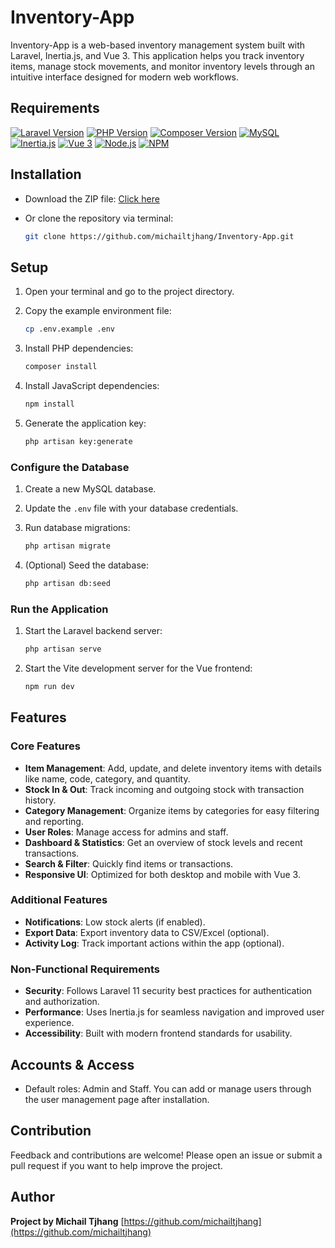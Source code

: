 # Inventory-App

Inventory-App is a web-based inventory management system built with Laravel, Inertia.js, and Vue 3. This application helps you track inventory items, manage stock movements, and monitor inventory levels through an intuitive interface designed for modern web workflows.

## Requirements

<a href="https://laravel.com/docs/11.x/releases"><img src="https://img.shields.io/badge/Laravel-v11-blue" alt="Laravel Version"></a> <a href="https://www.php.net/releases/8.2/en.php"><img src="https://img.shields.io/badge/PHP-v8.2.4-blue" alt="PHP Version"></a> <a href="https://getcomposer.org/"><img src="https://img.shields.io/badge/Composer-v2.6.5-brown" alt="Composer Version"></a> <a href="https://www.mysql.com/"><img src="https://img.shields.io/badge/MySQL-v8.0-orange" alt="MySQL"></a> <a href="https://inertiajs.com/"><img src="https://img.shields.io/badge/Inertia.js-v1-green" alt="Inertia.js"></a> <a href="https://vuejs.org/"><img src="https://img.shields.io/badge/Vue-3.x-brightgreen" alt="Vue 3"></a> <a href="https://nodejs.org/"><img src="https://img.shields.io/badge/Node.js-v18.x-lightgrey" alt="Node.js"></a> <a href="https://www.npmjs.com/"><img src="https://img.shields.io/badge/NPM-v9.x-red" alt="NPM"></a>

## Installation

* Download the ZIP file: <a href="https://github.com/michailtjhang/Inventory-App/archive/refs/heads/main.zip">Click here</a>
* Or clone the repository via terminal:

  ```bash
  git clone https://github.com/michailtjhang/Inventory-App.git
  ```

## Setup

1. Open your terminal and go to the project directory.
2. Copy the example environment file:

   ```bash
   cp .env.example .env
   ```
3. Install PHP dependencies:

   ```bash
   composer install
   ```
4. Install JavaScript dependencies:

   ```bash
   npm install
   ```
5. Generate the application key:

   ```bash
   php artisan key:generate
   ```

### Configure the Database

1. Create a new MySQL database.
2. Update the `.env` file with your database credentials.
3. Run database migrations:

   ```bash
   php artisan migrate
   ```
4. (Optional) Seed the database:

   ```bash
   php artisan db:seed
   ```

### Run the Application

1. Start the Laravel backend server:

   ```bash
   php artisan serve
   ```
2. Start the Vite development server for the Vue frontend:

   ```bash
   npm run dev
   ```

## Features

### Core Features

* **Item Management**: Add, update, and delete inventory items with details like name, code, category, and quantity.
* **Stock In & Out**: Track incoming and outgoing stock with transaction history.
* **Category Management**: Organize items by categories for easy filtering and reporting.
* **User Roles**: Manage access for admins and staff.
* **Dashboard & Statistics**: Get an overview of stock levels and recent transactions.
* **Search & Filter**: Quickly find items or transactions.
* **Responsive UI**: Optimized for both desktop and mobile with Vue 3.

### Additional Features

* **Notifications**: Low stock alerts (if enabled).
* **Export Data**: Export inventory data to CSV/Excel (optional).
* **Activity Log**: Track important actions within the app (optional).

### Non-Functional Requirements

* **Security**: Follows Laravel 11 security best practices for authentication and authorization.
* **Performance**: Uses Inertia.js for seamless navigation and improved user experience.
* **Accessibility**: Built with modern frontend standards for usability.

## Accounts & Access

* Default roles: Admin and Staff. You can add or manage users through the user management page after installation.

## Contribution

Feedback and contributions are welcome! Please open an issue or submit a pull request if you want to help improve the project.

## Author

**Project by Michail Tjhang**
[https://github.com/michailtjhang](https://github.com/michailtjhang)
